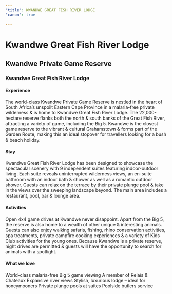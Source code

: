 ```yaml
---
"title": KWANDWE GREAT FISH RIVER LODGE
"canon": true

---
```


# Kwandwe Great Fish River Lodge
## Kwandwe Private Game Reserve
### Kwandwe Great Fish River Lodge

#### Experience
The world-class Kwandwe Private Game Reserve is nestled in the heart of South Africa’s unspoilt Eastern Cape Province in a malaria-free private wilderness &amp; is home to Kwandwe Great Fish River Lodge.
The 22,000-hectare reserve flanks both the north &amp; south banks of the Great Fish River, attracting a variety of game, including the Big 5.
Kwandwe is the closest game reserve to the vibrant &amp; cultural Grahamstown &amp; forms part of the Garden Route, making this an ideal stopover for travellers looking for a bush &amp; beach holiday.

#### Stay
Kwandwe Great Fish River Lodge has been designed to showcase the spectacular scenery with 9 independent suites featuring indoor-outdoor living.
Each suite reveals uninterrupted wilderness views, an en-suite bathroom with an indoor bath &amp; shower as well as a romantic outdoor shower.  Guests can relax on the terrace by their private plunge pool &amp; take in the views over the sweeping landscape beyond.
The main area includes a restaurant, pool, bar &amp; lounge area.

#### Activities
Open 4x4 game drives at Kwandwe never disappoint.  Apart from the Big 5, the reserve is also home to a wealth of other unique &amp; interesting animals.  
Guests can also enjoy walking safaris, fishing, rhino conservation activities, spa treatments, private campfire cooking experiences &amp; a variety of Kids Club activities for the young ones. 
Because Kwandwe is a private reserve, night drives are permitted &amp; guests will have the opportunity to search for animals with a spotlight.


#### What we love
World-class malaria-free Big 5 game viewing
A member of Relais &amp; Chateaux
Expansive river views
Stylish, luxurious lodge – ideal for honeymooners
Private plunge pools at suites
Poolside butlers service